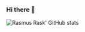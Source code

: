 ### Hi there 👋

![Rasmus Rask' GitHub stats](https://github-readme-stats.vercel.app/api?username=abstrask&show_icons=true&count_private=true&theme=dark)

<!--
**abstrask/abstrask** is a ✨ _special_ ✨ repository because its `README.md` (this file) appears on your GitHub profile.

Here are some ideas to get you started:

- 🔭 I’m currently working on ...
- 🌱 I’m currently learning ...
- 👯 I’m looking to collaborate on ...
- 🤔 I’m looking for help with ...
- 💬 Ask me about ...
- 📫 How to reach me: ...
- 😄 Pronouns: ...
- ⚡ Fun fact: ...
-->

